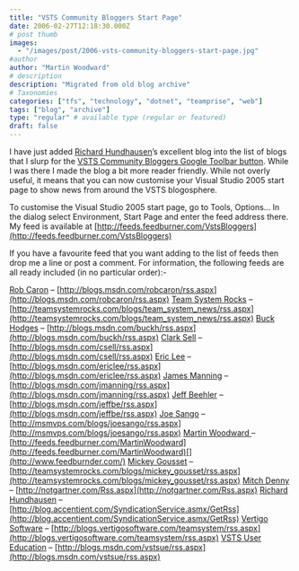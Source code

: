 ```yaml
---
title: "VSTS Community Bloggers Start Page"
date: 2006-02-27T12:18:30.000Z
# post thumb
images:
  - "/images/post/2006-vsts-community-bloggers-start-page.jpg"
#author
author: "Martin Woodward"
# description
description: "Migrated from old blog archive"
# Taxonomies
categories: ["tfs", "technology", "dotnet", "teamprise", "web"]
tags: ["blog", "archive"]
type: "regular" # available type (regular or featured)
draft: false
---
```

[](http://feeds.feedburner.com/VstsBloggers) I have just added [Richard Hundhausen](http://blog.accentient.com/)’s excellent blog into the list of blogs that I slurp for the [VSTS Community Bloggers Google Toolbar button](http://www.woodwardweb.com/vsts/000188.html).  While I was there I made the blog a bit more reader friendly.  While not overly useful, it means that you can now customise your Visual Studio 2005 start page to show news from around the VSTS blogosphere.  

To customise the Visual Studio 2005 start page, go to Tools, Options…  In the dialog select Environment, Start Page and enter the feed address there.  My feed is available at [http://feeds.feedburner.com/VstsBloggers](http://feeds.feedburner.com/VstsBloggers)

If you have a favourite feed that you want adding to the list of feeds then drop me a line or post a comment.  For information, the following feeds are all ready included (in no particular order):-

[Rob Caron](http://blogs.msdn.com/robcaron/) – [http://blogs.msdn.com/robcaron/rss.aspx](http://blogs.msdn.com/robcaron/rss.aspx)
[Team System Rocks](http://www.teamsystemrocks.com/) – [http://teamsystemrocks.com/blogs/team_system_news/rss.aspx](http://teamsystemrocks.com/blogs/team_system_news/rss.aspx)
[Buck Hodges](http://blogs.msdn.com/buckh/) – [http://blogs.msdn.com/buckh/rss.aspx](http://blogs.msdn.com/buckh/rss.aspx)
[Clark Sell](http://www.csell.net/) – [http://blogs.msdn.com/csell/rss.aspx](http://blogs.msdn.com/csell/rss.aspx)
[Eric Lee](http://blogs.msdn.com/ericlee/) – [http://blogs.msdn.com/ericlee/rss.aspx](http://blogs.msdn.com/ericlee/rss.aspx)
[James Manning](http://blogs.msdn.com/jmanning/) – [http://blogs.msdn.com/jmanning/rss.aspx](http://blogs.msdn.com/jmanning/rss.aspx)
[Jeff Beehler](http://blogs.msdn.com/jeffbe/) – [http://blogs.msdn.com/jeffbe/rss.aspx](http://blogs.msdn.com/jeffbe/rss.aspx)
[Joe Sango](http://msmvps.com/blogs/joesango/) – [http://msmvps.com/blogs/joesango/rss.aspx](http://msmvps.com/blogs/joesango/rss.aspx)
[Martin Woodward ](http://www.woodwardweb.com/)– [http://feeds.feedburner.com/MartinWoodward](http://feeds.feedburner.com/MartinWoodward)[](http://www.feedburnder.com/)
[Mickey Gousset](http://teamsystemrocks.com/blogs/mickey_gousset/) – [http://teamsystemrocks.com/blogs/mickey_gousset/rss.aspx](http://teamsystemrocks.com/blogs/mickey_gousset/rss.aspx)
[Mitch Denny](http://notgartner.com/) – [http://notgartner.com/Rss.aspx](http://notgartner.com/Rss.aspx)
[Richard Hundhausen](http://blog.accentient.com/) – [http://blog.accentient.com/SyndicationService.asmx/GetRss](http://blog.accentient.com/SyndicationService.asmx/GetRss)
[Vertigo Software](http://blogs.vertigosoftware.com/teamsystem/) – [http://blogs.vertigosoftware.com/teamsystem/rss.aspx](http://blogs.vertigosoftware.com/teamsystem/rss.aspx)
[VSTS User Education](http://blogs.msdn.com/vstsue/) – [http://blogs.msdn.com/vstsue/rss.aspx](http://blogs.msdn.com/vstsue/rss.aspx)